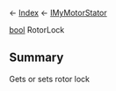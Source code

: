 ← [Index](Api-Index) ← [IMyMotorStator](Sandbox.ModAPI.Ingame.IMyMotorStator)

[bool](System.Boolean) RotorLock

## Summary

Gets or sets rotor lock

